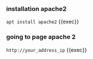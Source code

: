 ### installation apache2
`apt install apache2` {{exec}}
### going to page apache 2
`http://your_address_ip` {{exec}}
